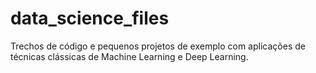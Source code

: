 # data_science_files
Trechos de código e pequenos projetos de exemplo com aplicações de técnicas clássicas de Machine Learning e Deep Learning.
